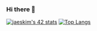 ### Hi there 👋

<!--
**Javiff8/Javiff8** is a ✨ _special_ ✨ repository because its `README.md` (this file) appears on your GitHub profile.

Here are some ideas to get you started:

- 🔭 I’m currently working on ...
- 🌱 I’m currently learning ...
- 👯 I’m looking to collaborate on ...
- 🤔 I’m looking for help with ...
- 💬 Ask me about ...
- 📫 How to reach me: ...
- 😄 Pronouns: ...
- ⚡ Fun fact: ...
-->


[![jaeskim's 42 stats](https://badge42.herokuapp.com/api/stats/javferna)](https://github.com/JaeSeoKim/badge42) [![Top Langs](https://github-readme-stats.vercel.app/api/top-langs/?username=javiff8&layout=compact)](https://github.com/anuraghazra/github-readme-stats)
